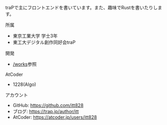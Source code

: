 traPで主にフロントエンドを書いています。また、趣味でRustを書いたりします。

所属
- 東京工業大学 学士3年
- 東工大デジタル創作同好会traP

開発
- [/works](/works)参照

AtCoder
- 1228(Algo)

アカウント
- GitHub: https://github.com/itt828
- ブログ: https://trap.jp/author/itt
- AtCoder: https://atcoder.jp/users/itt828
